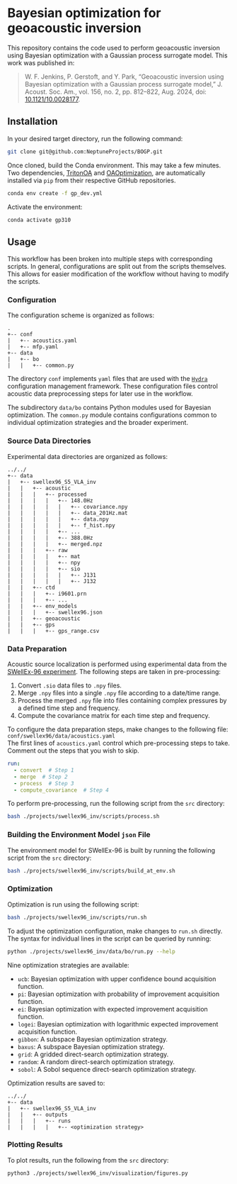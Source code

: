 # Bayesian optimization for geoacoustic inversion

This repository contains the code used to perform geoacoustic inversion using Bayesian optimization with a Gaussian process surrogate model.
This work was published in:

> W. F. Jenkins, P. Gerstoft, and Y. Park, “Geoacoustic inversion using Bayesian optimization with a Gaussian process surrogate model,” J. Acoust. Soc. Am., vol. 156, no. 2, pp. 812–822, Aug. 2024, doi: [10.1121/10.0028177](https://doi.org/10.1121/10.0028177).

## Installation

In your desired target directory, run the following command:
```bash
git clone git@github.com:NeptuneProjects/BOGP.git
```

Once cloned, build the Conda environment.
This may take a few minutes.
Two dependencies, [TritonOA](https://github.com/NeptuneProjects/TritonOA) and [OAOptimization](https://github.com/NeptuneProjects/OAOptimization), are automatically installed via `pip` from their respective GitHub repositories.
```bash
conda env create -f gp_dev.yml
```

Activate the environment:
```bash
conda activate gp310
```

## Usage

This workflow has been broken into multiple steps with corresponding scripts.
In general, configurations are split out from the scripts themselves.
This allows for easier modification of the workflow without having to modify the scripts.

### Configuration
The configuration scheme is organized as follows:
```
.
+-- conf
|   +-- acoustics.yaml
|   +-- mfp.yaml
+-- data
|   +-- bo
|   |   +-- common.py
```
The directory `conf` implements `yaml` files that are used with the [`Hydra`](https://hydra.cc) configuration management framework.
These configuration files control acoustic data preprocessing steps for later use in the workflow.

The subdirectory `data/bo` contains Python modules used for Bayesian optimization.
The `common.py` module contains configurations common to individual optimization strategies and the broader experiment.

### Source Data Directories
Experimental data directories are organized as follows:
```
../../
+-- data
|   +-- swellex96_S5_VLA_inv
|   |   +-- acoustic
|   |   |   +-- processed
|   |   |   |   +-- 148.0Hz
|   |   |   |   |   +-- covariance.npy
|   |   |   |   |   +-- data_201Hz.mat
|   |   |   |   |   +-- data.npy
|   |   |   |   |   +-- f_hist.npy
|   |   |   |   +-- ...
|   |   |   |   +-- 388.0Hz
|   |   |   |   +-- merged.npz
|   |   |   +-- raw
|   |   |   |   +-- mat
|   |   |   |   +-- npy
|   |   |   |   +-- sio
|   |   |   |   |   +-- J131
|   |   |   |   |   +-- J132
|   |   +-- ctd
|   |   |   +-- i9601.prn
|   |   |   +-- ...
|   |   +-- env_models
|   |   |   +-- swellex96.json
|   |   +-- geoacoustic
|   |   +-- gps
|   |   |   +-- gps_range.csv
```

### Data Preparation
Acoustic source localization is performed using experimental data from the [SWellEx-96 experiment](http://swellex96.ucsd.edu).
The following steps are taken in pre-processing:
1. Convert `.sio` data files to `.npy` files.
2. Merge `.npy` files into a single `.npy` file according to a date/time range.
3. Process the merged `.npy` file into files containing complex pressures by a defined time step and frequency.
4. Compute the covariance matrix for each time step and frequency.

To configure the data preparation steps, make changes to the following file:  
`conf/swellex96/data/acoustics.yaml`  
The first lines of `acoustics.yaml` control which pre-processing steps to take. Comment out the steps that you wish to skip.
```yaml
run:
  - convert  # Step 1
  - merge  # Step 2
  - process  # Step 3
  - compute_covariance  # Step 4
```

To perform pre-processing, run the following script from the `src` directory:
```bash
bash ./projects/swellex96_inv/scripts/process.sh
```

### Building the Environment Model `json` File
The environment model for SWellEx-96 is built by running the following script from the `src` directory:
```bash
bash ./projects/swellex96_inv/scripts/build_at_env.sh
```

### Optimization
Optimization is run using the following script:
```bash
bash ./projects/swellex96_inv/scripts/run.sh
```

To adjust the optimization configuration, make changes to `run.sh` directly.
The syntax for individual lines in the script can be queried by running:
```bash
python ./projects/swellex96_inv/data/bo/run.py --help
```
Nine optimization strategies are available:
- `ucb`: Bayesian optimization with upper confidence bound acquisition function.
- `pi`: Bayesian optimization with probability of improvement acquisition function.
- `ei`: Bayesian optimization with expected improvement acquisition function.
- `logei`: Bayesian optimization with logarithmic expected improvement acquisition function.
- `gibbon`: A subspace Bayesian optimization strategy.
- `baxus`: A subspace Bayesian optimization strategy.
- `grid`: A gridded direct-search optimization strategy.
- `random`: A random direct-search optimization strategy.
- `sobol`: A Sobol sequence direct-search optimization strategy.

Optimization results are saved to:
```
../../
+-- data
|   +-- swellex96_S5_VLA_inv
|   |   +-- outputs
|   |   |   +-- runs
|   |   |   |   +-- <optimization strategy>
```

### Plotting Results
To plot results, run the following from the `src` directory:
```bash
python3 ./projects/swellex96_inv/visualization/figures.py
```
